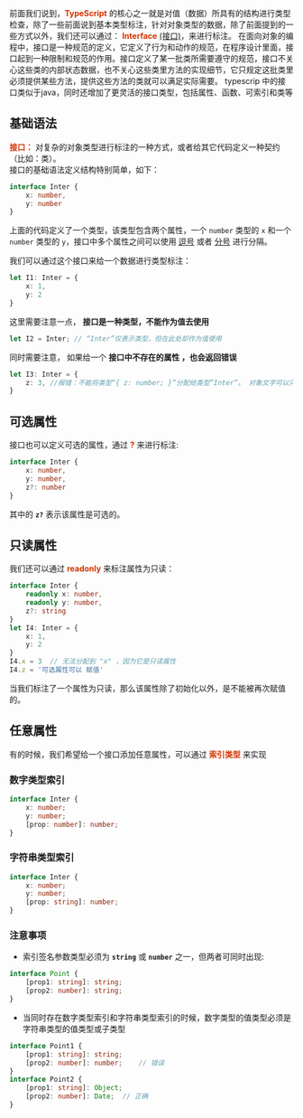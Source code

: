 前面我们说到，**<font color="#d63200">TypeScript</font>**  的核心之一就是对值（数据）所具有的结构进行类型检查，除了一些前面说到基本类型标注，针对对象类型的数据，除了前面提到的一些方式以外，我们还可以通过： **<font color="#d63200">Interface</font>** <u>(接口)</u>，来进行标注。
在面向对象的编程中，接口是一种规范的定义，它定义了行为和动作的规范，在程序设计里面，接口起到一种限制和规范的作用。接口定义了某一批类所需要遵守的规范，接口不关心这些类的内部状态数据，也不关心这些类里方法的实现细节，它只规定这批类里必须提供某些方法，提供这些方法的类就可以满足实际需要。 
typescrip 中的接口类似于java，同时还增加了更灵活的接口类型，包括属性、函数、可索引和类等
## 基础语法
**<font color="#d63200">接口：</font>** 对复杂的对象类型进行标注的一种方式，或者给其它代码定义一种契约（比如：类）。             
接口的基础语法定义结构特别简单，如下：
```typescript
interface Inter {
    x: number,
    y: number
}
```
上面的代码定义了一个类型，该类型包含两个属性，一个 ```number``` 类型的 ```x``` 和一个 ```number``` 类型的 ```y```，接口中多个属性之间可以使用 <u>逗号</u> 或者 <u>分号</u> 进行分隔。

我们可以通过这个接口来给一个数据进行类型标注：
```typescript
let I1: Inter = {
    x: 1,
    y: 2 
}
```
这里需要注意一点， **接口是一种类型，不能作为值去使用**
```ts
let I2 = Inter; // “Inter”仅表示类型，但在此处却作为值使用
```
同时需要注意， 如果给一个 **接口中不存在的属性 ，也会返回错误**
```ts
let I3: Inter = {
    z: 3, //报错：不能将类型“{ z: number; }”分配给类型“Inter”。 对象文字可以只指定已知属性，并且“z”不在类型“Inter”中
}
```
## 可选属性
接口也可以定义可选的属性，通过 **<font color="#d63200">?</font>** 来进行标注:
```ts
interface Inter {
    x: number,
    y: number,
    z?: number
}
```
其中的 **```z?```** 表示该属性是可选的。
## 只读属性
我们还可以通过 **<font color="#d63200">readonly</font>** 来标注属性为只读：
```ts
interface Inter {
    readonly x: number,
    readonly y: number,
    z?: string
}
let I4: Inter = {
    x: 1,
    y: 2
}
I4.x = 3  // 无法分配到 "x" ，因为它是只读属性
I4.z = '可选属性可以 赋值'
```
当我们标注了一个属性为只读，那么该属性除了初始化以外，是不能被再次赋值的。

## 任意属性
有的时候，我们希望给一个接口添加任意属性，可以通过 **<font color="#d63200">索引类型</font>** 来实现
### 数字类型索引
```typescript
interface Inter {
    x: number;
    y: number;
    [prop: number]: number;
}
```
### 字符串类型索引
```typescript
interface Inter {
    x: number;
    y: number;
    [prop: string]: number;
}
```
### 注意事项
- 索引签名参数类型必须为 **```string```** 或 **```number```** 之一，但两者可同时出现:
```typescript
interface Point {
    [prop1: string]: string;
    [prop2: number]: string;
}
```
- 当同时存在数字类型索引和字符串类型索引的时候，数字类型的值类型必须是字符串类型的值类型或子类型
```typescript
interface Point1 {
    [prop1: string]: string;
    [prop2: number]: number;	// 错误
}
interface Point2 {
    [prop1: string]: Object;
    [prop2: number]: Date;	// 正确
}
``` 

